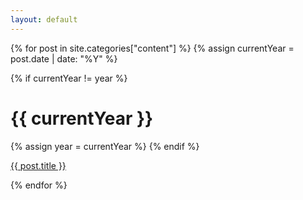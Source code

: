 ```yaml
---
layout: default
---
```


{% for post in site.categories["content"] %}
  {% assign currentYear = post.date | date: "%Y" %}
  
  {% if currentYear != year %}
  <h1 id="{{ currentYear }}" class="section">{{ currentYear }}</h1>
  {% assign year = currentYear %}
  {% endif %}

  <p>
    <a href="{{ post.url }}">{{ post.title }}</a>
  </p>
{% endfor %}